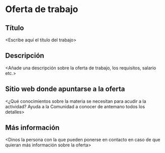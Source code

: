 # Oferta de trabajo

## Título

<Escribe aquí el título del trabajo>

## Descripción

<Añade una descripción sobre la oferta de trabajo, los requisitos, salario etc.>

## Sitio web donde apuntarse a la oferta 

<¿Qué conocimientos sobre la materia se necesitan para acudir a la actividad? Ayuda a la Comunidad a conocer de antemano todos los detalles>


## Más información

<Dinos la persona con la que pueden ponerse en contacto en caso de que quieran más información sobre la oferta>
